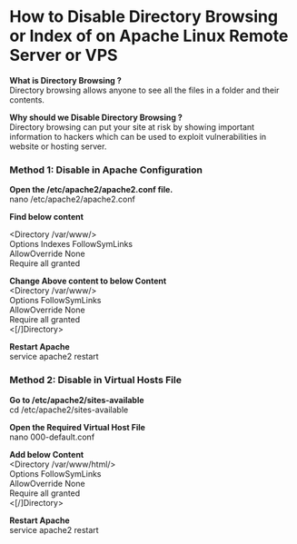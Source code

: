 # **How to Disable Directory Browsing or Index of on Apache Linux Remote Server or VPS**  

**What is Directory Browsing ?**  
Directory browsing allows anyone to see all the files in a folder and their contents.  

**Why should we Disable Directory Browsing ?**  
Directory browsing can put your site at risk by showing important information to hackers which can be used to exploit vulnerabilities in website or hosting server.  

### **Method 1: Disable in Apache Configuration**  

**Open the /etc/apache2/apache2.conf file.**  
nano /etc/apache2/apache2.conf  

**Find below content**  

<Directory /var/www/>  
        Options Indexes FollowSymLinks  
        AllowOverride None  
        Require all granted  
</Directory>  

**Change Above content to below Content**  
<Directory /var/www/>  
        Options FollowSymLinks  
        AllowOverride None  
        Require all granted  
<[/]Directory>  

**Restart Apache**  
service apache2 restart  

### **Method 2: Disable in Virtual Hosts File**  

**Go to /etc/apache2/sites-available**  
cd /etc/apache2/sites-available  

**Open the Required Virtual Host File**  
nano 000-default.conf  

**Add below Content**  
<Directory /var/www/html/>  
        Options FollowSymLinks  
        AllowOverride None  
        Require all granted  
<[/]Directory>  

**Restart Apache**  
service apache2 restart  